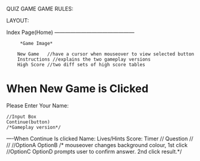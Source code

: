 QUIZ GAME
GAME RULES:


LAYOUT:

Index Page(Home)
———————————————


	     *Game Image*

		New Game   //have a cursor when mouseover to view selected button
		Instructions //explains the two gameplay versions
		High Score //two diff sets of high score tables

When New Game is Clicked
====================

Please Enter Your Name:

	//Input Box
	Continue(button)
	/*Gameplay version*/
—-When Continue Is clicked
Name:			Lives/Hints
Score:			Timer
// 		Question
//
//
//OptionA			OptionB   /* mouseover changes background colour, 1st click
//OptionC			OptionD	prompts user to confirm answer. 2nd click result.*/

